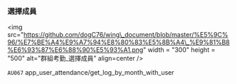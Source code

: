 ###  選擇成員

&lt;img src="https://github.com/dogC76/wing\_document/blob/master/%E5%9C%96/%E7%BE%A4%E9%A7%94%E8%80%83%E5%8B%A4\_%E9%81%B8%E6%93%87%E6%88%90%E5%93%A1.png" width = "300" height = "500" alt="群組考勤\_選擇成員" align=center /&gt;  



`AU067` app\_user\_attendance/get\_log\_by\_month\_with\_user

